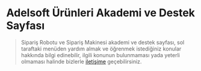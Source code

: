 # Adelsoft Ürünleri Akademi ve Destek Sayfası

> Sipariş Robotu ve Sipariş Makinesi akademi ve destek sayfası, sol taraftaki menüden yardım almak ve öğrenmek istediğiniz konular hakkında bilgi edinebilir, ilgili konunun bulunmaması yada yeterli olmaması halinde bizlerle [iletişime](https://www.siparisrobotu.com/kurumsal/iletisim/) geçebilirsiniz.
